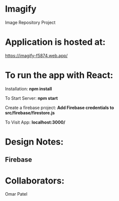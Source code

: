# Imagify
Image Repository Project

# Application is hosted at: 
  https://imagify-f5874.web.app/
  
# To run the app with React:
  Installation:
    **npm install**

  To Start Server:
    **npm start**
    
  Create a firebase project:
    **Add Firebase credentials to src/firebase/firestore.js**
  
  To Visit App:
    **localhost:3000/**
    
# Design Notes:
## Firebase
   
# Collaborators:
Omar Patel
